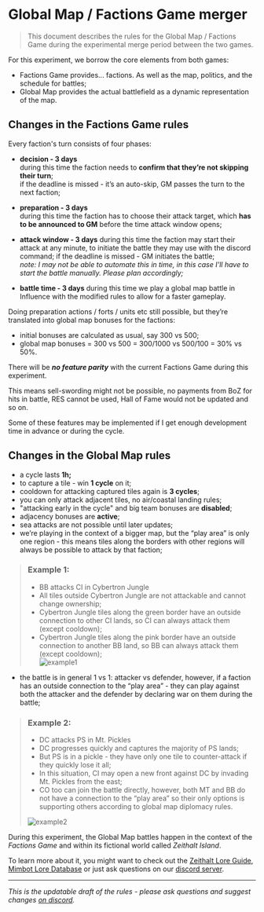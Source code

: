 # Global Map / Factions Game merger

> This document describes the rules for the Global Map / Factions Game during the experimental merge period between the two games.

For this experiment, we borrow the core elements from both games:
- Factions Game provides... factions. As well as the map, politics, and the schedule for battles;
- Global Map provides the actual battlefield as a dynamic representation of the map.

## Changes in the Factions Game rules

Every faction's turn consists of four phases:

- **decision - 3 days**  
  during this time the faction needs to **confirm that they’re not skipping their turn**;  
  if the deadline is missed - it’s an auto-skip, GM passes the turn to the next faction;

- **preparation - 3 days**  
  during this time the faction has to choose their attack target, which __has to be announced to GM__ before the time attack window opens;

- **attack window - 3 days**
  during this time the faction may start their attack at any minute, to initiate the battle they may use with the discord command;
  if the deadline is missed - GM initiates the battle;  
  _note: I may not be able to automate this in time, in this case I'll have to start the battle manually. Please plan accordingly;_

- **battle time - 3 days**
  during this time we play a global map battle in Influence with the modified rules to allow for a faster gameplay.

Doing preparation actions / forts / units etc still possible, but they’re translated into global map bonuses for the factions:
- initial bonuses are calculated as usual, say 300 vs 500;
- global map bonuses = 300 vs 500 = 300/1000 vs 500/100 = 30% vs 50%.

There will be ***no feature parity*** with the current Factions Game during this experiment.

This means sell-swording might not be possible, no payments from BoZ for hits in battle, RES cannot be used, Hall of Fame would not be updated and so on.

Some of these features may be implemented if I get enough development time in advance or during the cycle.

## Changes in the Global Map rules
- a cycle lasts **1h;**
- to capture a tile - win **1 cycle** on it;
- cooldown for attacking captured tiles again is **3 cycles**;
- you can only attack adjacent tiles, no air/coastal landing rules;
- "attacking early in the cycle" and big team bonuses are **disabled**;
- adjacency bonuses are **active**;
- sea attacks are not possible until later updates;
- we’re playing in the context of a bigger map, but the “play area” is only one region - this means tiles along the borders with other regions will always be possible to attack by that faction;

> ### Example 1:
> - BB attacks CI in Cybertron Jungle
> - All tiles outside Cybertron Jungle are not attackable and cannot change ownership;
> - Cybertron Jungle tiles along the green border have an outside connection to other CI lands, so CI can always attack them (except cooldown);
> - Cybertron Jungle tiles along the pink border have an outside connection to another BB land, so BB can always attack them (except cooldown);  
> ![example1](https://zeithalt.github.io/lore/img/global_map_example1.png)

- the battle is in general 1 vs 1: attacker vs defender, however, if a faction has an outside connection to the “play area” - they can play against both the attacker and the defender by declaring war on them during the battle;

> ### Example 2:
> - DC attacks PS in Mt. Pickles
> - DC progresses quickly and captures the majority of PS lands;
> - But PS is in a pickle - they have only one tile to counter-attack if they quickly lose it all;
> - In this situation, CI may open a new front against DC by invading Mt. Pickles from the east;
> - CO too can join the battle directly, however, both MT and BB do not have a connection to the “play area” so their only options is supporting others according to global map diplomacy rules.  
> 
> ![example2](https://zeithalt.github.io/lore/img/global_map_example2.png)

During this experiment, the Global Map battles happen in the context of the _Factions Game_ and within its fictional world called _Zeithalt Island_. 

To learn more about it, you might want to check out the [Zeithalt Lore Guide](./guidebook.html), [Mimbot Lore Database](<https://zeithalt.github.io/r/index.html>) or just ask questions on our [discord server](<https://discord.com/channels/562910943848169472/995639554042249246>).

-----
*This is the updatable draft of the rules - please ask questions and suggest changes [on discord](<https://discord.com/channels/562910943848169472/1284126907008417833>).*